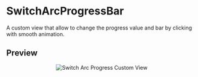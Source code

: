# SwitchArcProgressBar
A custom view that allow to change the progress value and bar by clicking with smooth animation.

## Preview

<p align="center">
<img src="https://i.hizliresim.com/1EAppN.gif" alt="Switch Arc Progress Custom View"/> 
</p>
